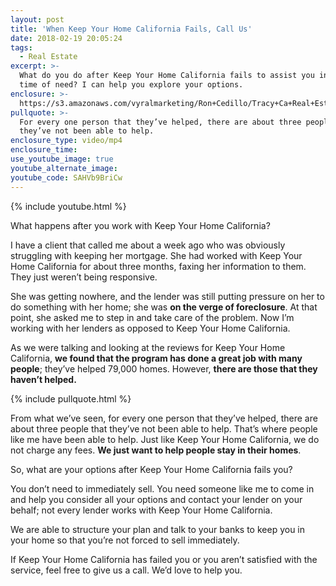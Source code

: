 ```yaml
---
layout: post
title: 'When Keep Your Home California Fails, Call Us'
date: 2018-02-19 20:05:24
tags:
  - Real Estate
excerpt: >-
  What do you do after Keep Your Home California fails to assist you in your
  time of need? I can help you explore your options.
enclosure: >-
  https://s3.amazonaws.com/vyralmarketing/Ron+Cedillo/Tracy+Ca+Real+Estate+-+Keeping+Your+Home+California.mp4
pullquote: >-
  For every one person that they’ve helped, there are about three people that
  they’ve not been able to help.
enclosure_type: video/mp4
enclosure_time:
use_youtube_image: true
youtube_alternate_image:
youtube_code: SAHVb9BriCw
---
```


{% include youtube.html %}

What happens after you work with Keep Your Home California?

I have a client that called me about a week ago who was obviously struggling with keeping her mortgage. She had worked with Keep Your Home California for about three months, faxing her information to them. They just weren’t being responsive.

She was getting nowhere, and the lender was still putting pressure on her to do something with her home; she was **on the verge of foreclosure**. At that point, she asked me to step in and take care of the problem. Now I’m working with her lenders as opposed to Keep Your Home California.

As we were talking and looking at the reviews for Keep Your Home California, **we found that the program has done a great job with many people**; they’ve helped 79,000 homes. However, **there are those that they haven’t helped.**

{% include pullquote.html %}

From what we’ve seen, for every one person that they’ve helped, there are about three people that they’ve not been able to help. That’s where people like me have been able to help. Just like Keep Your Home California, we do not charge any fees. **We just want to help people stay in their homes**.

So, what are your options after Keep Your Home California fails you?

You don’t need to immediately sell. You need someone like me to come in and help you consider all your options and contact your lender on your behalf; not every lender works with Keep Your Home California.

We are able to structure your plan and talk to your banks to keep you in your home so that you’re not forced to sell immediately.

If Keep Your Home California has failed you or you aren’t satisfied with the service, feel free to give us a call. We’d love to help you.